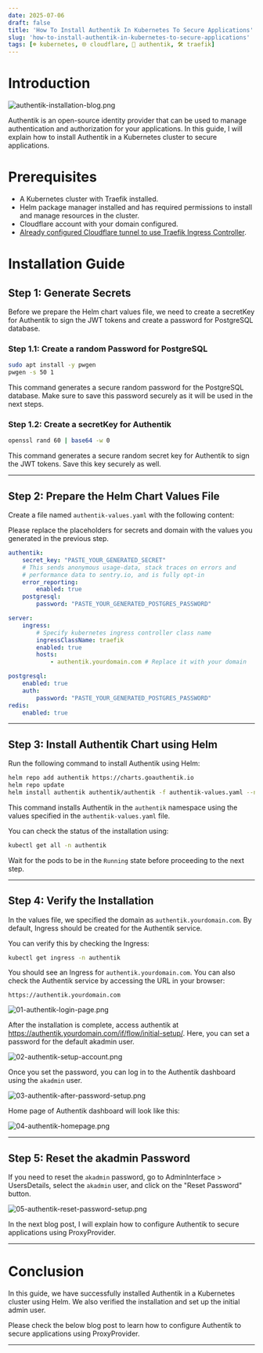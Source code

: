 ```yaml
---
date: 2025-07-06
draft: false
title: 'How To Install Authentik In Kubernetes To Secure Applications'
slug: 'how-to-install-authentik-in-kubernetes-to-secure-applications'
tags: [☸️ kubernetes, 🌐 cloudflare, 🔐 authentik, 🛠️ traefik]
---
```


# Introduction

![authentik-installation-blog.png](/images/authentik-installation-blog.png)

Authentik is an open-source identity provider that can be used to manage authentication and authorization for your applications.
In this guide, I will explain how to install Authentik in a Kubernetes cluster to secure applications.

# Prerequisites
- A Kubernetes cluster with Traefik installed.
- Helm package manager installed and has required permissions to install and manage resources in the cluster.
- Cloudflare account with your domain configured.
- [Already configured Cloudflare tunnel to use Traefik Ingress Controller](https://www.vijay-narayanan.com/posts/kubernetes/how-to-set-up-traefik-ingress-controller-in-kubernetes).

# Installation Guide

## Step 1: Generate Secrets

Before we prepare the Helm chart values file, we need to create a secretKey for Authentik to sign the JWT tokens and create a password for PostgreSQL database.


### Step 1.1: Create a random Password for PostgreSQL

```bash
sudo apt install -y pwgen
pwgen -s 50 1
```
This command generates a secure random password for the PostgreSQL database.
Make sure to save this password securely as it will be used in the next steps.

### Step 1.2: Create a secretKey for Authentik

```bash
openssl rand 60 | base64 -w 0
```
This command generates a secure random secret key for Authentik to sign the JWT tokens. Save this key securely as well.

---

## Step 2: Prepare the Helm Chart Values File

Create a file named `authentik-values.yaml` with the following content:

Please replace the placeholders for secrets and domain with the values you generated in the previous step.

```yaml
authentik:
    secret_key: "PASTE_YOUR_GENERATED_SECRET"
    # This sends anonymous usage-data, stack traces on errors and
    # performance data to sentry.io, and is fully opt-in
    error_reporting:
        enabled: true
    postgresql:
        password: "PASTE_YOUR_GENERATED_POSTGRES_PASSWORD"

server:
    ingress:
        # Specify kubernetes ingress controller class name
        ingressClassName: traefik
        enabled: true
        hosts:
            - authentik.yourdomain.com # Replace it with your domain

postgresql:
    enabled: true
    auth:
        password: "PASTE_YOUR_GENERATED_POSTGRES_PASSWORD"
redis:
    enabled: true
```

---

## Step 3: Install Authentik Chart using Helm

Run the following command to install Authentik using Helm:

```bash
helm repo add authentik https://charts.goauthentik.io
helm repo update
helm install authentik authentik/authentik -f authentik-values.yaml --namespace authentik --create-namespace
```

This command installs Authentik in the `authentik` namespace using the values specified in the `authentik-values.yaml` file.

You can check the status of the installation using:

```bash
kubectl get all -n authentik
```

Wait for the pods to be in the `Running` state before proceeding to the next step.

---

## Step 4: Verify the Installation

In the values file, we specified the domain as `authentik.yourdomain.com`. By default, Ingress should be created for the Authentik service.

You can verify this by checking the Ingress:

```bash
kubectl get ingress -n authentik
```

You should see an Ingress for `authentik.yourdomain.com`.
You can also check the Authentik service by accessing the URL in your browser:

```
https://authentik.yourdomain.com
```

![01-authentik-login-page.png](/images/01-authentik-login-page.png)

After the installation is complete, access authentik at https://authentik.yourdomain.com/if/flow/initial-setup/.
Here, you can set a password for the default akadmin user.

![02-authentik-setup-account.png](/images/02-authentik-setup-account.png)

Once you set the password, you can log in to the Authentik dashboard using the `akadmin` user.

![03-authentik-after-password-setup.png](/images/03-authentik-after-password-setup.png)

Home page of Authentik dashboard will look like this:

![04-authentik-homepage.png](/images/04-authentik-homepage.png)

---

## Step 5: Reset the akadmin Password

If you need to reset the `akadmin` password, go to AdminInterface > UsersDetails, select the `akadmin` user, and click on the "Reset Password" button.

![05-authentik-reset-password-setup.png](/images/05-authentik-reset-password-setup.png)

In the next blog post, I will explain how to configure Authentik to secure applications using ProxyProvider.

---

# Conclusion

In this guide, we have successfully installed Authentik in a Kubernetes cluster using Helm.
We also verified the installation and set up the initial admin user.

Please check the below blog post to learn how to configure Authentik to secure applications using ProxyProvider.

---









